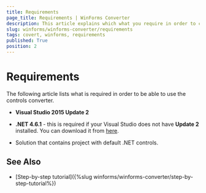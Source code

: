 ```yaml
---
title: Requirements
page_title: Requirements | WinForms Converter
description: This article explains which what you require in order to convert your projects. 
slug: winforms/winforms-converter/requirements
tags: covert, winforms, requirements
published: True
position: 2
---
```


# Requirements

The following article lists what is required in order to be able to use the controls converter.

* __Visual Studio 2015 Update 2__
 
* __.NET 4.6.1__ - this is required if your Visual Studio does not have __Update 2__ installed. You can download it from [here](https://www.microsoft.com/en-us/download/details.aspx?id=49978).

* Solution that contains project with default .NET controls.

## See Also

* [Step-by-step tutorial]({%slug winforms/winforms-converter/step-by-step-tutorial%})

